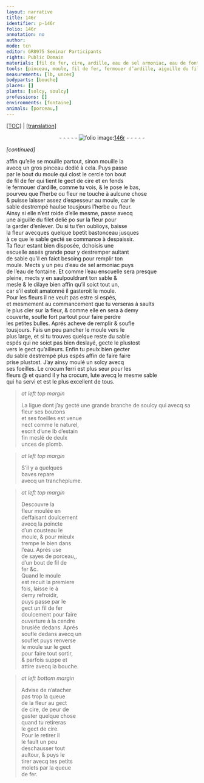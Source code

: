 ```yaml
---
layout: narrative
title: 146r
identifier: p-146r
folio: 146r
annotation: no
author:
mode: tcn
editor: GR8975 Seminar Participants
rights: Public Domain
materials: [fil de fer, cire, ardille, eau de sel armoniac, eau de fontaine, crocum ferri, crocum, lute, estain fin, plomb, eau, cendre, fer]
tools: [pinceau, moule, fil de fer, fermouer d’ardille, aiguille du filet, bastonceau, escuelle, eau enscuelle, trancheplume, cousteau, sayes de porceau,, souflet, bouche, molets, queue de fer]
measurements: [lb, unces]
bodyparts: [bouche]
places: []
plants: [solcy, soulcy]
professions: []
environments: [fontaine]
animals: [porceau,]
---
```


<p><a href="{{ site.baseurl }}/normalized/">[TOC]</a> | <a href="{{ site.baseurl }}/texts/p-146r_tl/" target="_blank">[translation]</a></p><div class="folio" align="center">- - - - - <a href="http://gallica.bnf.fr/ark:/12148/btv1b10500001g/f297.image" target="_blank"><img src="https://cu-mkp.github.io/2017-workshop-edition/assets/photo-icon.png" alt="folio image: " style="display:inline-block; margin-bottom:-3px;"/>146r</a> - - - - - </div>  
 
*[continued]*
  
affin qu’elle se mouille partout, sinon mouille la<br/> avecq un gros <span class="tl">pinceau</span> dedié à cela. Puys passe<br/> par le bout du <span class="tl">moule</span> qui clost le cercle ton bout<br/> de <span class="tl"><span class="m">fil de fer</span></span> qui tient le gect de <span class="m">cire</span> et en fends<br/> le <span class="tl">fermouer d’<span class="m">ardille</span></span>, co<span class="exp">mm</span>e tu vois, & le pose <span class="del">le</span> bas,<br/> pourveu que l’herbe ou fleur ne touche à aulcune chose<br/> & puisse laisser assez d’espesseur au <span class="tl">moule</span>, car le<br/> sable destrempé haulse tousjours l’herbe ou fleur.<br/> Ainsy si elle n’est roide d’elle mesme, passe avecq<br/> une <span class="tl">aiguille du filet</span> delié <span class="del">po</span> sur la fleur pour<br/> la garder d’enlever. Ou si tu t’en oublioys, baisse <br/> la fleur avecques quelque <span class="del">b</span>petit <span class="tl">bastonceau</span> jusques<br/> à ce que le sable gecté se commance à <span class="del">d</span>espaissir.<br/> Ta fleur estant bien disposée, <span class="del">d</span>choisis une<br/> <span class="tl">escuelle</span> assés grande pour y destremper aultant<br/> de sable qu’il en faict besoing pour remplir ton<br/> <span class="tl">moule</span>. Mects y un peu d’<span class="m">eau de sel armoniac</span> puys<br/> de l’<span class="m">eau de <span class="env">fontaine</span></span>. Et co<span class="exp">mm</span>e l’<span class="tl">e<span class="del">au en</span>scuelle</span> sera presque<br/> pleine, mects y en saulpouldrant ton sable &<br/> mesle & le dilaye bien affin qu’il soict tout un,<br/> car s’il estoit amatonné il gasteroit le <span class="tl">moule</span>.<br/> Pour les fleurs il ne veult pas estre si espés,<br/> et mesmem<span class="exp">ent</span> au commancem<span class="exp">ent</span> que tu verseras à saults<br/> le plus cler sur la fleur, & co<span class="exp">mm</span>e elle en sera à demy<br/> couverte, soufle fort partout pour faire perdre<br/> les petites bulles. Aprés acheve de remplir & soufle<br/> tousjours. Fais un peu pancher le <span class="tl">moule</span> vers le<br/> plus large, et si tu trouves quelque reste du sable<br/> espés qui ne soict pas bien deslayé, gecte le plustost<br/> vers le gect qu’ailleurs. Enfin tu peulx bien gecter<br/> du sable destrempé plus espés affin de faire faire<br/> prise plustost. J’ay ainsy moulé un <span class="pa">solcy</span> avecq<br/> ses foeilles. Le <span class="m">crocu<span class="exp">m</span> ferri</span> est plus seur pour les<br/> fleurs @ et quand il y ha <span class="m">crocum</span>, <span class="m">lute</span> avecq le mesme sable<br/> qui ha servi et est le plus excellent de tous.
 
 
> *at left top margin*
> 
> 
>  La ligue dont j’ay gecté une grande branche de <span class="pa">soulcy</span> qui avecq sa fleur ses boutons<br/> et ses foeilles est venue<br/> nect co<span class="exp">mm</span>e le naturel,<br/> escrit d’une <span class="ms">lb</span> d’<span class="m">estain<br/> fin</span> meslé de deulx<br/> <span class="ms">unces</span> de <span class="m">plomb</span>.
 
> *at left top margin*
> 
> 
>  S’il y a quelques<br/> baves repare<br/> avecq un <span class="tl">trancheplume</span>.
 
> *at left top margin*
> 
> 
>  Descouvre la<br/> fleur moulée en<br/> deffaisant doulcem<span class="exp">ent</span><br/> avecq la poincte<br/> d’un <span class="tl">cousteau</span> le<br/> <span class="tl">moule</span>, & pour mieulx<br/> trempe le bien dans<br/> l’<span class="m">eau</span>. Aprés use<br/> de <span class="tl">sayes de <span class="al">porceau,</span></span>,<br/> d’un bout de <span class="tl"><span class="m">fil de<br/> fer</span></span> &c.<br/> Quand le <span class="tl">moule</span><br/> est recuit la premiere<br/> fois, laisse le à<br/> demy refroidir,<br/> puys passe par le<br/> gect un <span class="tl"><span class="m">fil de fer</span></span><br/> doulcem<span class="exp">ent</span> pour faire<br/> ouverture à la <span class="m">cendre</span><br/> bruslée dedans. Aprés<br/> soufle dedans avecq un<br/> <span class="tl">souflet</span> puys renverse<br/> le <span class="tl">moule</span> sur le gect<br/> pour faire tout sortir,<br/> & parfois suppe et<br/> attire avecq la <span class="tl"><span class="bp">bouche</span></span>.
 
> *at left bottom margin*
> 
> 
>  Advise de n’atacher<br/> pas trop la queue<br/> de la fleur au gect<br/> de <span class="m">cire</span>, de peur de<br/> gaster quelque chose<br/> quand tu retireras<br/> le gect de <span class="m">cire</span>.<br/> Pour le retirer il<br/> le fault un peu<br/> deschausser tout<br/> aultour, & puys le<br/> tirer avecq tes petits<br/> <span class="tl">molets</span> par la <span class="tl">queue<br/> de <span class="m">fer</span></span>.
